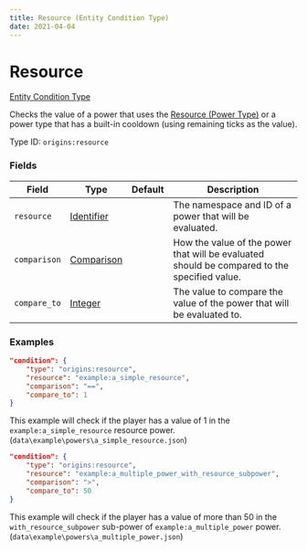 ```yaml
---
title: Resource (Entity Condition Type)
date: 2021-04-04
---
```


# Resource

[Entity Condition Type](../entity_condition_types.md)

Checks the value of a power that uses the [Resource (Power Type)](../power_types/resource.md) or a power type that has a built-in cooldown (using remaining ticks as the value).

Type ID: `origins:resource`


### Fields

Field  | Type | Default | Description
-------|------|---------|-------------
`resource` | [Identifier](../data_types/identifier.md) | | The namespace and ID of a power that will be evaluated.
`comparison` | [Comparison](../data_types/comparison.md) | | How the value of the power that will be evaluated should be compared to the specified value.
`compare_to` | [Integer](../data_types/integer.md) | | The value to compare the value of the power that will be evaluated to.


### Examples

```json
"condition": {
    "type": "origins:resource",
    "resource": "example:a_simple_resource",
    "comparison": "==",
    "compare_to": 1
}
```

This example will check if the player has a value of 1 in the `example:a_simple_resource` resource power. (`data\example\powers\a_simple_resource.json`)
<br>

```json
"condition": {
    "type": "origins:resource",
    "resource": "example:a_multiple_power_with_resource_subpower",
    "comparison": ">",
    "compare_to": 50
}
```

This example will check if the player has a value of more than 50 in the `with_resource_subpower` sub-power of `example:a_multiple_power` power. (`data\example\powers\a_multiple_power.json`)

